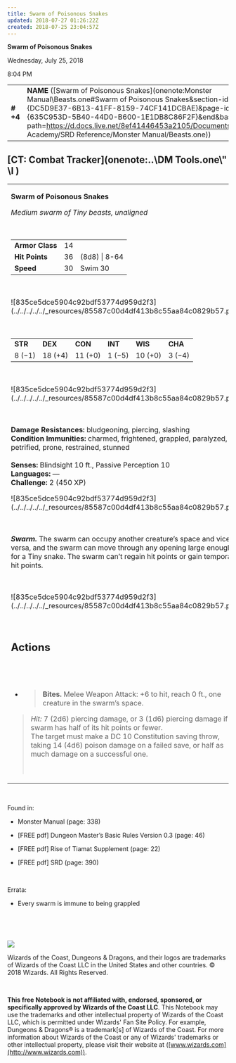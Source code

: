 ```yaml
---
title: Swarm of Poisonous Snakes
updated: 2018-07-27 01:26:22Z
created: 2018-07-25 23:04:57Z
---
```


**Swarm of Poisonous Snakes**

Wednesday, July 25, 2018

8:04 PM

|           |                                                                                                                                                                                                                                                                                                                                  |        |        |        |     |       |        |
|-----------|----------------------------------------------------------------------------------------------------------------------------------------------------------------------------------------------------------------------------------------------------------------------------------------------------------------------------------|--------|--------|--------|-----|-------|--------|
| **\# +4** | **NAME** ([Swarm of Poisonous Snakes](onenote:Monster Manual\\Beasts.one#Swarm of Poisonous Snakes&section-id={DC5D9E37-6B13-41FF-8159-74CF141DCBAE}&page-id={635C953D-5B40-44D0-B600-1E1DB8C86F2F}&end&base-path=https://d.docs.live.net/8ef41446453a2105/Documents/Adventure Academy/SRD Reference/Monster Manual/Beasts.one)) | **14** | **36** | **36** | \-  | Notes | 450 XP |

## [CT: Combat Tracker](onenote:..\\DM Tools.one\\" \l )

<table><tbody><tr class="odd"><td><p><strong>Swarm of Poisonous Snakes</strong></p><p><em>Medium swarm of Tiny beasts, unaligned</em></p><p> </p><table><tbody><tr class="odd"><td><strong>Armor Class</strong></td><td>14</td><td> </td></tr><tr class="even"><td><strong>Hit Points</strong></td><td>36</td><td>(8d8) | 8-64</td></tr><tr class="odd"><td><strong>Speed</strong></td><td>30</td><td>Swim 30</td></tr></tbody></table><p> </p><p>![835ce5dce5904c92bdf53774d959d2f3](../../../../../_resources/85587c00d4df413b8c55aa84c0829b57.png)</p><p> </p><table><tbody><tr class="odd"><td><strong>STR</strong></td><td><strong>DEX</strong></td><td><strong>CON</strong></td><td><strong>INT</strong></td><td><strong>WIS</strong></td><td><strong>CHA</strong></td></tr><tr class="even"><td>8 (−1)</td><td>18 (+4)</td><td>11 (+0)</td><td>1 (−5)</td><td>10 (+0)</td><td>3 (−4)</td></tr></tbody></table><p> </p><p>![835ce5dce5904c92bdf53774d959d2f3](../../../../../_resources/85587c00d4df413b8c55aa84c0829b57.png)</p><p> </p><p><strong>Damage Resistances:</strong> bludgeoning, piercing, slashing<br />
<strong>Condition Immunities:</strong> charmed, frightened, grappled, paralyzed, petrified, prone, restrained, stunned<br />
<br />
<strong>Senses:</strong> Blindsight 10 ft., Passive Perception 10<br />
<strong>Languages:</strong> —<br />
<strong>Challenge:</strong> 2 (450 XP)</p><p>![835ce5dce5904c92bdf53774d959d2f3](../../../../../_resources/85587c00d4df413b8c55aa84c0829b57.png)</p><p> </p><p><em><strong>Swarm.</strong></em> The swarm can occupy another creature’s space and vice versa, and the swarm can move through any opening large enough for a Tiny snake. The swarm can’t regain hit points or gain temporary hit points.</p><p> </p><p>![835ce5dce5904c92bdf53774d959d2f3](../../../../../_resources/85587c00d4df413b8c55aa84c0829b57.png)</p><p> </p><h2 id="actions"><strong>Actions</strong></h2><h2 id="section"> </h2><ul><li><blockquote><p><strong>Bites.</strong> Melee Weapon Attack: +6 to hit, reach 0 ft., one creature in the swarm’s space.</p></blockquote></li></ul><blockquote><p><em>Hit:</em> 7 (2d6) piercing damage, or 3 (1d6) piercing damage if the swarm has half of its hit points or fewer.<br />
The target must make a DC 10 Constitution saving throw, taking 14 (4d6) poison damage on a failed save, or half as much damage on a successful one.</p><p> </p></blockquote></td></tr></tbody></table>

 

Found in:

-   Monster Manual (page: 338)

-   \[FREE pdf\] Dungeon Master’s Basic Rules Version 0.3 (page: 46)

-   \[FREE pdf\] Rise of Tiamat Supplement (page: 22)

-   \[FREE pdf\] SRD (page: 390)

 

Errata:

-   Every swarm is immune to being grappled

 

 

![](tmp\media\image2.png)

Wizards of the Coast, Dungeons & Dragons, and their logos are trademarks of Wizards of the Coast LLC in the United States and other countries. © 2018 Wizards. All Rights Reserved.

 

**This free Notebook is not affiliated with, endorsed, sponsored, or specifically approved by Wizards of the Coast LLC**. This Notebook may use the trademarks and other intellectual property of Wizards of the Coast LLC, which is permitted under Wizards' Fan Site Policy. For example, Dungeons & Dragons® is a trademark\[s\] of Wizards of the Coast. For more information about Wizards of the Coast or any of Wizards' trademarks or other intellectual property, please visit their website at ([www.wizards.com](http://www.wizards.com)).
